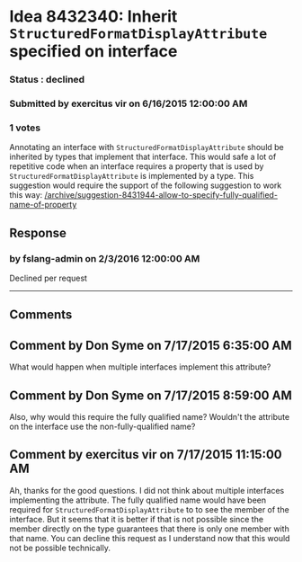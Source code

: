 # Idea 8432340: Inherit `StructuredFormatDisplayAttribute` specified on interface #

### Status : declined

### Submitted by exercitus vir on 6/16/2015 12:00:00 AM

### 1 votes

Annotating an interface with `StructuredFormatDisplayAttribute` should be inherited by types that implement that interface. This would safe a lot of repetitive code when an interface requires a property that is used by `StructuredFormatDisplayAttribute` is implemented by a type.
This suggestion would require the support of the following suggestion to work this way: [/archive/suggestion-8431944-allow-to-specify-fully-qualified-name-of-property](/archive/suggestion-8431944-allow-to-specify-fully-qualified-name-of-property.md)



## Response 
### by fslang-admin on 2/3/2016 12:00:00 AM

Declined per request

------------------------
## Comments


## Comment by Don Syme on 7/17/2015 6:35:00 AM
What would happen when multiple interfaces implement this attribute?


## Comment by Don Syme on 7/17/2015 8:59:00 AM
Also, why would this require the fully qualified name? Wouldn't the attribute on the interface use the non-fully-qualified name?


## Comment by exercitus vir on 7/17/2015 11:15:00 AM
Ah, thanks for the good questions. I did not think about multiple interfaces implementing the attribute. The fully qualified name would have been required for `StructuredFormatDisplayAttribute` to to see the member of the interface. But it seems that it is better if that is not possible since the member directly on the type guarantees that there is only one member with that name.
You can decline this request as I understand now that this would not be possible technically.

